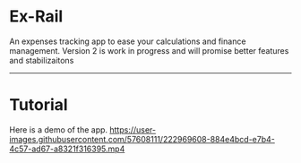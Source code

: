 # Ex-Rail
 An expenses tracking app to ease your calculations and finance management. Version 2 is work in progress and will promise better features and stabilizaitons
<hr>
<h1>Tutorial</h1>

Here is a demo of the app.
https://user-images.githubusercontent.com/57608111/222969608-884e4bcd-e7b4-4c57-ad67-a8321f316395.mp4


